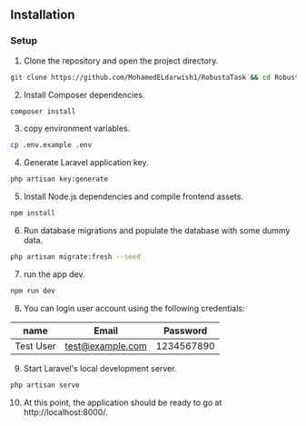 ## Installation

### Setup

1. Clone the repository and open the project directory.

```bash
git clone https://github.com/MohamedELdarwish1/RobustaTask && cd RobustaTask
```

2. Install Composer dependencies.

```bash
composer install
```

3. copy environment variables.

```bash
cp .env.example .env
```

4. Generate Laravel application key.

```bash
php artisan key:generate
```

5. Install Node.js dependencies and compile frontend assets.

```bash
npm install
```

6. Run database migrations and populate the database with some dummy data.

```bash
php artisan migrate:fresh --seed
```

7. run the app dev.
 ```bash
npm run dev 
```
8. You can login user account using the following credentials:

| name | Email | Password |
|---|---|---|
| Test User | test@example.com | 1234567890 |

9. Start Laravel's local development server.

```bash
php artisan serve
```

10. At this point, the application should be ready to go at http://localhost:8000/.
